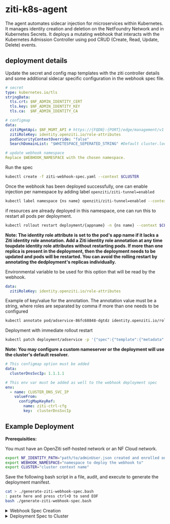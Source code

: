 # ziti-k8s-agent

The agent automates sidecar injection for microservices within Kubernetes. It manages identity creation and deletion on the NetFoundry Network and in Kubernetes Secrets. It deploys a mutating webhook that interacts with the Kubernetes Admission Controller using pod CRUD (Create, Read, Update, Delete) events.

## deployment details

Update the secret and config map templates with the ziti controller details and some additional sidecar specific configuration in the webhook spec file.

```yaml
# secret
type: kubernetes.io/tls
stringData:
  tls.crt: $NF_ADMIN_IDENTITY_CERT
  tls.key: $NF_ADMIN_IDENTITY_KEY
  tls.ca:  $NF_ADMIN_IDENTITY_CA

# configmap
data:
  zitiMgmtApi: $NF_MGMT_API # https://{FQDN}:{PORT}/edge/management/v1                
  zitiRoleKey: identity.openziti.io/role-attributes
  podSecurityContextOverride: "false"
  SearchDomainList: "$WHITESPACE_SEPERATED_STRING" #Default cluster.local $POD_NAMESPACE.svc

# update webhook namespace
Replace $WEBHOOK_NAMESPACE with the chosen namespace.
```

Run the spec

```bash
kubectl create -f ziti-webhook-spec.yaml --context $CLUSTER
```

Once the webhook has been deployed successfully, one can enable injection per namespace by adding label `openziti/ziti-tunnel=enabled`

```bash
kubectl label namespace {ns name} openziti/ziti-tunnel=enabled --context $CLUSTER
```

if resources are already deployed in this namespace, one can run this to restart all pods per deployment.

```bash
kubectl rollout restart deployment/{appname} -n {ns name} --context $CLUSTER 
```

**Note: The identity role attribute is set to the pod's app name if it lacks a Ziti identity role annotation. Add a Ziti identity role annotation at any time toupdate identity role attributes without restarting pods. If more than one replica is present in the deployment, then the deployment needs to be updated and pods will be restarted. You can avoid the rolling restart by annotating the dedployment's replicas individually.**

Environmental variable to be used for this option that will be read by the webhook.

```yaml
data:
  zitiRoleKey: identity.openziti.io/role-attributes
```

Example of key/value for the annotation. The annotation value must be a string, where roles are separated by comma if more than one needs to be configured

```bash
kubectl annotate pod/adservice-86fc68848-dgtdz identity.openziti.io/role-attributes=sales,us-east --context $CLUSTER
```

Deployment with immediate rollout restart

```bash
kubectl patch deployment/adservice -p '{"spec":{"template":{"metadata":{"annotations":{"identity.openziti.io/role-attributes":"us-east"}}}}}' --context $CLUSTER
```

**Note: You may configure a custom nameserver or the deployment will use the cluster's default resolver.**

```yaml
# This configmap option must be added
data:
  clusterDnsSvcIp: 1.1.1.1

# This env var must be added as well to the webhook deployment spec
env:
  - name: CLUSTER_DNS_SVC_IP
    valueFrom:
      configMapKeyRef:
        name: ziti-ctrl-cfg
        key:  clusterDnsSvcIp
```

## Example Deployment

**Prerequisities:**

You must have an OpenZiti self-hosted network or an NF Cloud network.

```bash
export NF_IDENTITY_PATH="path/to/adminUser.json created and enrolled on NF Network"
export WEBHOOK_NAMESPACE="namespace to deploy the webhook to"
export CLUSTER="cluster context name"
```

Save the following bash script in a file, audit, and execute to generate the deployment manifest.

```bash
cat > ./generate-ziti-webhook-spec.bash
: paste here and press ctrl+D to send EOF
bash ./generate-ziti-webhook-spec.bash
```

<details><summary>Webhook Spec Creation</summary><p>

```bash
#!/usr/bin/env bash

set -o errexit
set -o pipefail
set -o nounset

export CTRL_MGMT_API=$(sed "s/client/management/" <<< `jq -r .ztAPI $NF_IDENTITY_PATH`)
export NF_ADMIN_IDENTITY_CERT_PATH="nf_identity_cert.pem"
export NF_ADMIN_IDENTITY_KEY_PATH="nf_identity_key.pem"
export NF_ADMIN_IDENTITY_CA_PATH="nf_identity_ca.pem"
sed "s/pem://" <<< `jq -r .id.cert $NF_IDENTITY_PATH` > $NF_ADMIN_IDENTITY_CERT_PATH
sed "s/pem://" <<< `jq -r .id.key $NF_IDENTITY_PATH` > $NF_ADMIN_IDENTITY_KEY_PATH
sed "s/pem://" <<< `jq -r .id.ca $NF_IDENTITY_PATH` > $NF_ADMIN_IDENTITY_CA_PATH
export NF_ADMIN_IDENTITY_CERT=$(sed "s/pem://" <<< `jq .id.cert $NF_IDENTITY_PATH`)
export NF_ADMIN_IDENTITY_KEY=$(sed "s/pem://" <<< `jq .id.key $NF_IDENTITY_PATH`)
export NF_ADMIN_IDENTITY_CA=$(sed "s/pem://" <<< `jq .id.ca $NF_IDENTITY_PATH`)

cat <<EOF >ziti-webhook-spec.yaml
---
apiVersion: v1
kind: Namespace
metadata:
  name: $WEBHOOK_NAMESPACE

---
apiVersion: cert-manager.io/v1
kind: Issuer
metadata:
  name: selfsigned-issuer
  namespace: $WEBHOOK_NAMESPACE
spec:
  selfSigned: {}

---
apiVersion: cert-manager.io/v1
kind: Certificate
metadata:
  name: ziti-admission-cert
  namespace: $WEBHOOK_NAMESPACE
spec:
  secretName: ziti-webhook-server-cert
  duration: 2160h # 90d
  renewBefore: 360h # 15d
  subject:
    organizations:
    - netfoundry
  commonName: ziti-admission-service.$WEBHOOK_NAMESPACE.svc
  isCA: false
  privateKey:
    algorithm: RSA
    encoding: PKCS1
    size: 2048
    rotationPolicy: Always
  usages:
    - server auth
    - client auth
  dnsNames:
  - ziti-admission-service.$WEBHOOK_NAMESPACE.svc.cluster.local
  - ziti-admission-service.$WEBHOOK_NAMESPACE.svc
  issuerRef:
    kind: Issuer
    name: selfsigned-issuer

---
apiVersion: v1
kind: Service
metadata:
  name: ziti-admission-service
  namespace: $WEBHOOK_NAMESPACE
spec:
  selector:
    app: ziti-admission-webhook
  ports:
    - name: https
      protocol: TCP
      port: 443
      targetPort: 9443
  type: ClusterIP

---
apiVersion: apps/v1
kind: Deployment
metadata:
  name: ziti-admission-wh-deployment
  namespace: $WEBHOOK_NAMESPACE
spec:
  replicas: 1
  selector:
    matchLabels:
      app: ziti-admission-webhook
  template:
    metadata:
      labels:
        app: ziti-admission-webhook
    spec:
      containers:
      - name: ziti-admission-webhook
        image: docker.io/elblag91/ziti-k8s-agent:latest
        imagePullPolicy: Always
        ports:
        - containerPort: 9443
        args:
          - webhook
        env:
          - name: TLS-CERT
            valueFrom:
              secretKeyRef:
                name: ziti-webhook-server-cert
                key: tls.crt
          - name: TLS-PRIVATE-KEY
            valueFrom:
              secretKeyRef:
                name: ziti-webhook-server-cert
                key: tls.key
          - name: ZITI_CTRL_MGMT_API
            valueFrom:
              configMapKeyRef:
                name: ziti-ctrl-cfg
                key:  zitiMgmtApi
          - name: ZITI_CTRL_ADMIN_CERT
            valueFrom:
              secretKeyRef:
                name: ziti-ctrl-tls
                key:  tls.crt
          - name: ZITI_CTRL_ADMIN_KEY
            valueFrom:
              secretKeyRef:
                name: ziti-ctrl-tls
                key:  tls.key
          - name: ZITI_ROLE_KEY
            valueFrom:
              configMapKeyRef:
                name: ziti-ctrl-cfg
                key:  zitiRoleKey
          - name: POD_SECURITY_CONTEXT_OVERRIDE
            valueFrom:
              configMapKeyRef:
                name: ziti-ctrl-cfg
                key:  podSecurityContextOverride
          - name: SEARCH_DOMAIN_LIST
            valueFrom:
              configMapKeyRef:
                name: ziti-ctrl-cfg
                key:  SearchDomainList

---
apiVersion: admissionregistration.k8s.io/v1
kind: MutatingWebhookConfiguration
metadata:
  name: ziti-tunnel-sidecar
  annotations:
    cert-manager.io/inject-ca-from: $WEBHOOK_NAMESPACE/ziti-admission-cert
webhooks:
  - name: tunnel.ziti.webhook
    admissionReviewVersions: ["v1"]
    namespaceSelector:
      matchLabels:
        openziti/ziti-tunnel: enabled
    rules:
      - operations: ["CREATE","UPDATE","DELETE"]
        apiGroups: [""]
        apiVersions: ["v1","v1beta1"]
        resources: ["pods"]
        scope: "*"
    clientConfig:
      service:
        name: ziti-admission-service
        namespace: $WEBHOOK_NAMESPACE
        port: 443
        path: "/ziti-tunnel"
      caBundle: ""
    sideEffects: None
    timeoutSeconds: 30

---
kind: ClusterRole
apiVersion: rbac.authorization.k8s.io/v1
metadata:
  namespace: $WEBHOOK_NAMESPACE
  name: ziti-agent-wh-roles
rules:
- apiGroups: [""] # "" indicates the core API group
  resources: ["secrets"]
  verbs: ["get", "list", "create", "delete"]
- apiGroups: [""]
  resources: ["services"]
  verbs: ["get"]

---
apiVersion: rbac.authorization.k8s.io/v1
kind: ClusterRoleBinding
metadata:
  name: ziti-agent-wh
roleRef:
  apiGroup: rbac.authorization.k8s.io
  kind: ClusterRole
  name: ziti-agent-wh-roles
subjects:
- kind: ServiceAccount
  name: default
  namespace: $WEBHOOK_NAMESPACE

---
apiVersion: v1
kind: Secret
metadata:
  name: ziti-ctrl-tls
  namespace: $WEBHOOK_NAMESPACE
type: kubernetes.io/tls
stringData:
  tls.crt: $NF_ADMIN_IDENTITY_CERT
  tls.key: $NF_ADMIN_IDENTITY_KEY
  tls.ca:  $NF_ADMIN_IDENTITY_CA

---
apiVersion: v1
kind: ConfigMap
metadata:
  name: ziti-ctrl-cfg
  namespace: $WEBHOOK_NAMESPACE
data:
  zitiMgmtAPI: $CTRL_MGMT_API
  zitiRoleKey: identity.openziti.io/role-attributes
  podSecurityContextOverride: "true"
  SearchDomainList:
EOF
```

</p></details>

<details><summary>Deployment Spec to Cluster</summary><p>

```bash
kubectl create -f ziti-webhook-spec.yaml --context $CLUSTER
```

</p></details>
